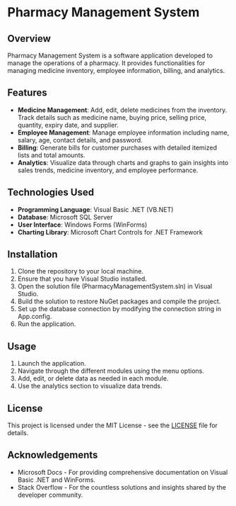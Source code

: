 # Pharmacy Management System

## Overview

Pharmacy Management System is a software application developed to manage the operations of a pharmacy. It provides functionalities for managing medicine inventory, employee information, billing, and analytics.

## Features

- **Medicine Management**: Add, edit, delete medicines from the inventory. Track details such as medicine name, buying price, selling price, quantity, expiry date, and supplier.
- **Employee Management**: Manage employee information including name, salary, age, contact details, and password.
- **Billing**: Generate bills for customer purchases with detailed itemized lists and total amounts.
- **Analytics**: Visualize data through charts and graphs to gain insights into sales trends, medicine inventory, and employee performance.

## Technologies Used

- **Programming Language**: Visual Basic .NET (VB.NET)
- **Database**: Microsoft SQL Server
- **User Interface**: Windows Forms (WinForms)
- **Charting Library**: Microsoft Chart Controls for .NET Framework

## Installation

1. Clone the repository to your local machine.
2. Ensure that you have Visual Studio installed.
3. Open the solution file (PharmacyManagementSystem.sln) in Visual Studio.
4. Build the solution to restore NuGet packages and compile the project.
5. Set up the database connection by modifying the connection string in App.config.
6. Run the application.

## Usage

1. Launch the application.
2. Navigate through the different modules using the menu options.
3. Add, edit, or delete data as needed in each module.
4. Use the analytics section to visualize data trends.

## License

This project is licensed under the MIT License - see the [LICENSE](LICENSE) file for details.

## Acknowledgements

- Microsoft Docs - For providing comprehensive documentation on Visual Basic .NET and WinForms.
- Stack Overflow - For the countless solutions and insights shared by the developer community.

